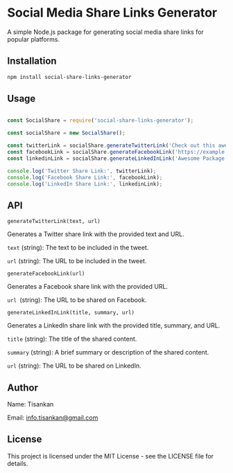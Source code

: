 # Social Media Share Links Generator

A simple Node.js package for generating social media share links for popular platforms.

## Installation

```bash
npm install social-share-links-generator
````
## Usage

```javascript

const SocialShare = require('social-share-links-generator');

const socialShare = new SocialShare();

const twitterLink = socialShare.generateTwitterLink('Check out this awesome package!', 'https://example.com');
const facebookLink = socialShare.generateFacebookLink('https://example.com');
const linkedinLink = socialShare.generateLinkedInLink('Awesome Package', 'Generate social share links easily!', 'https://example.com');

console.log('Twitter Share Link:', twitterLink);
console.log('Facebook Share Link:', facebookLink);
console.log('LinkedIn Share Link:', linkedinLink);
```

## API
`generateTwitterLink(text, url)`

Generates a Twitter share link with the provided text and URL.

`text` (string): The text to be included in the tweet.

`url` (string): The URL to be included in the tweet.

`generateFacebookLink(url)`

Generates a Facebook share link with the provided URL.

`url `(string): The URL to be shared on Facebook.

`generateLinkedInLink(title, summary, url)`

Generates a LinkedIn share link with the provided title, summary, and URL.

`title` (string): The title of the shared content.

`summary` (string): A brief summary or description of the shared content.

`url` (string): The URL to be shared on LinkedIn.
## Author
Name: Tisankan

Email: info.tisankan@gmail.com

## License

This project is licensed under the MIT License - see the LICENSE file for details.
